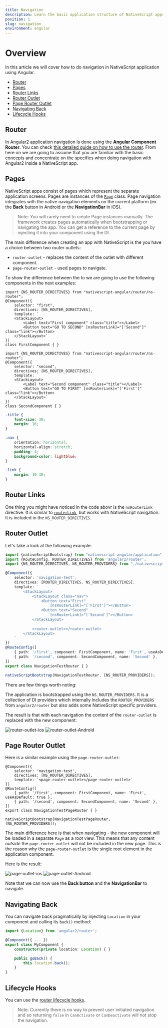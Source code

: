 ```yaml
---
title: Navigation
description: Learn the basic application structure of NativeScript apps and how to navigate inside your app.
position: 1
slug: navigation
environment: angular
---
```


# Overview
In this article we will cover how to do navigation in NativeScript application using Angular.

* [Router](#router)
* [Pages](#pages)
* [Router Links](#router-links)
* [Router Outlet](#router-outlet)
* [Page Router Outlet](#page-router-outlet)
* [Navigating Back](#navigate-back)
* [Lifecycle Hooks](#lifecycle-hooks)

## Router

In Angular2 application navigation is done using the **Angular Component Router**. You can check [this detailed guide on how to use the router](https://angular.io/docs/ts/latest/guide/router.html). From here on we are going to assume that you are familiar with the basic concepts and concentrate on the specifics when doing navigation with Angular2 inside a NativeScript app. 

## Pages

NativeScript apps consist of pages which represent the separate application screens. Pages are instances of the [`Page`]({{site.baseurl}}/ApiReference/ui/page/Page.md) class. Page navigation integrates with the native navigation elements on the current platform (ex. the **Back** button in Android or the **NavigationBar** in iOS). 

> Note: You will rarely need to create Page instances manually. The framework creates pages automatically when bootstrapping or navigating the app. You can get a reference to the current page by injecting it into your component using the DI.

The main difference when creating an app with NativeScript is the you have a choice between two router outlets:
* `router-outlet` - replaces the content of the outlet with different component.
* `page-router-outlet` - used pages to navigate.

To show the difference between the to we are going to use the following components in the next examples:

``` FirstComponent
import {NS_ROUTER_DIRECTIVES} from "nativescript-angular/router/ns-router";
@Component({
    selector: "first",
    directives: [NS_ROUTER_DIRECTIVES],
    template: `
    <StackLayout>
        <Label text="First component" class="title"></Label>
        <Button text="GO TO SECOND" [nsRouterLink]="['Second']" class="link"></Button>
    </StackLayout>`
})
class FirstComponent { }
```
``` SecondComponent
import {NS_ROUTER_DIRECTIVES} from "nativescript-angular/router/ns-router";
@Component({
    selector: "second",
    directives: [NS_ROUTER_DIRECTIVES],
    template: `
    <StackLayout>
        <Label text="Second component" class="title"></Label>
        <Button text="GO TO FIRST" [nsRouterLink]="['First']" class="link"></Button>
    </StackLayout>`
})
class SecondComponent { }
```
``` CSS
.title {
    font-size: 30;
    margin: 16;
}

.nav {
    orientation: horizontal;
    horizontal-align: stretch;
    padding: 4;
    background-color: lightblue;
}

.link {
    margin: 10 30;
}
```

## Router Links

One thing you might have noticed in the code abovr is the `nsRouterLink` directive. It is similar to [`routerLink`](https://angular.io/docs/ts/latest/guide/router.html#!#-routerlink-binding), but works with NativeScript navigation. It is included in the `NS_ROUTER_DIRECTIVES`.

## Router Outlet

Let's take a look at the following example:

``` TypeScript
import {nativeScriptBootstrap} from "nativescript-angular/application";
import {RouteConfig, ROUTER_DIRECTIVES} from 'angular2/router';
import {NS_ROUTER_DIRECTIVES, NS_ROUTER_PROVIDERS} from "./nativescript-angular/router/ns-router";

@Component({
    selector: 'navigation-test',
    directives: [ROUTER_DIRECTIVES, NS_ROUTER_DIRECTIVES],
    template: `
        <StackLayout>
            <StackLayout class="nav">
                <Button text="First" 
                    [nsRouterLink]="['First']"></Button>
                <Button text="Second"
                    [nsRouterLink]="['Second']"></Button>
            </StackLayout>
            
            <router-outlet></router-outlet>
        </StackLayout>
    `
})
@RouteConfig([
    { path: '/first', component: FirstComponent, name: 'First', useAsDefault: true },
    { path: '/second', component: SecondComponent, name: 'Second' },
])
export class NavigationTestRouter { }

nativeScriptBootstrap(NavigationTestRouter, [NS_ROUTER_PROVIDERS]);
```

There are few things worth noting:

The application is bootstrapped using the `NS_ROUTER_PROVIDERS`. It is a collection of DI providers which internally includes the `ROUTER_PROVIDERS` from `angular2/router` but also adds some NativeScript specific providers. 

The result is that with each navigation the content of the `router-outlet` is replaced with the new component:

![router-outlet-ios](../img/navigation-angular/outlet-ios.gif "RouterOutlet IOS")
![router-outlet-Android](../img/navigation-angular/outlet-android.gif "RouterOutlet Android")

## Page Router Outlet

Here is a similar example using the `page-router-outlet`:

```
@Component({
    selector: 'navigation-test',
    directives: [NS_ROUTER_DIRECTIVES],
    template: `<page-router-outlet></page-router-outlet>`
})
@RouteConfig([
    { path: '/first', component: FirstComponent, name: 'First', useAsDefault: true },
    { path: '/second', component: SecondComponent, name: 'Second' },
])
export class NavigationTestPageRouter { }

nativeScriptBootstrap(NavigationTestPageRouter, [NS_ROUTER_PROVIDERS]);
```

The main difference here is that when navigating - the new component will be loaded in a separate `Page` as a root view. This means that any content *outside* the `page-router-outlet` will not be included in the new page. This is the reason why the `page-router-outlet` is the single root element in the application component. 

Here is the result:

![page-outlet-ios](../img/navigation-angular/page-outlet-ios.gif "PageRouterOutlet IOS")
![page-outlet-Android](../img/navigation-angular/page-outlet-android.gif "PageRouterOutlet Android")

Note that we can now use the **Back button** and the **NavigationBar** to navigate. 


## Navigating Back

You can navigate back pragmatically by injecting `Location` in your component and calling its `back()` method:

``` Typescript
import {Location} from 'angular2/router';

@Component({ ... })
export class MyComponent {
    constructor(private location: Location) { }

    public goBack() {
        this.location.back();
    }
}
```

## Lifecycle Hooks

You can use the [router lifecycle hooks](http://angular.io/docs/ts/latest/guide/router.html#!#lifecycle-hooks). 

> Note: Currently there is no way to prevent user initiated navigation and so returning `false` in `CanActivate` or `CanDeactivate` will not stop the navigation.
